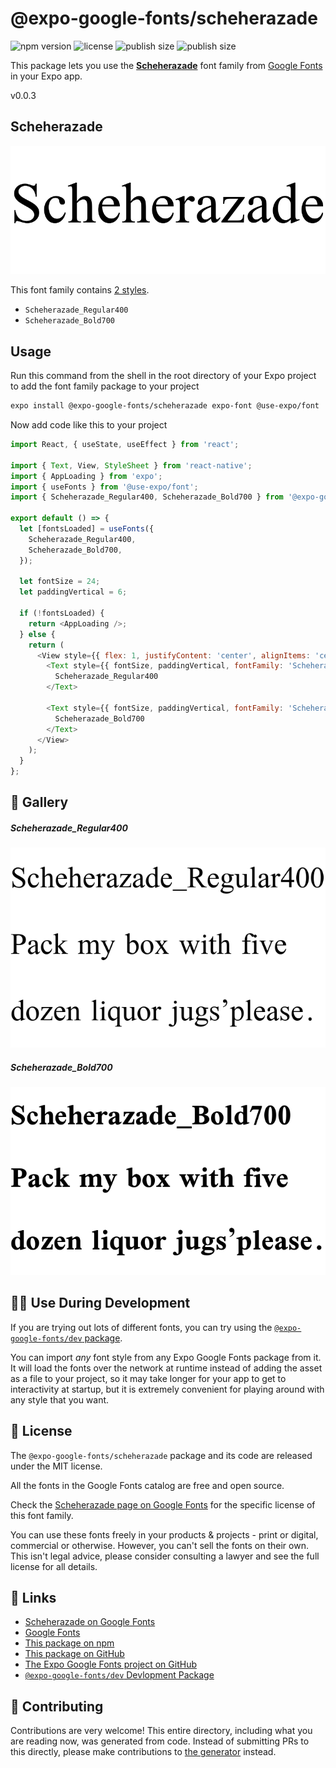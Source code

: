 # @expo-google-fonts/scheherazade

![npm version](https://flat.badgen.net/npm/v/@expo-google-fonts/scheherazade)
![license](https://flat.badgen.net/github/license/expo/google-fonts)
![publish size](https://flat.badgen.net/packagephobia/install/@expo-google-fonts/scheherazade)
![publish size](https://flat.badgen.net/packagephobia/publish/@expo-google-fonts/scheherazade)

This package lets you use the [**Scheherazade**](https://fonts.google.com/specimen/Scheherazade) font family from [Google Fonts](https://fonts.google.com/) in your Expo app.

v0.0.3

## Scheherazade

![Scheherazade](./font-family.png)

This font family contains [2 styles](#-gallery).

- `Scheherazade_Regular400`
- `Scheherazade_Bold700`

## Usage

Run this command from the shell in the root directory of your Expo project to add the font family package to your project
```sh
expo install @expo-google-fonts/scheherazade expo-font @use-expo/font
```

Now add code like this to your project
```js
import React, { useState, useEffect } from 'react';

import { Text, View, StyleSheet } from 'react-native';
import { AppLoading } from 'expo';
import { useFonts } from '@use-expo/font';
import { Scheherazade_Regular400, Scheherazade_Bold700 } from '@expo-google-fonts/scheherazade';

export default () => {
  let [fontsLoaded] = useFonts({
    Scheherazade_Regular400,
    Scheherazade_Bold700,
  });

  let fontSize = 24;
  let paddingVertical = 6;

  if (!fontsLoaded) {
    return <AppLoading />;
  } else {
    return (
      <View style={{ flex: 1, justifyContent: 'center', alignItems: 'center' }}>
        <Text style={{ fontSize, paddingVertical, fontFamily: 'Scheherazade_Regular400' }}>
          Scheherazade_Regular400
        </Text>

        <Text style={{ fontSize, paddingVertical, fontFamily: 'Scheherazade_Bold700' }}>
          Scheherazade_Bold700
        </Text>
      </View>
    );
  }
};

```

## 🔡 Gallery

##### Scheherazade_Regular400
![Scheherazade_Regular400](./19195e141f9f7a6781f93d0ee49ef46a8784c28c28047b0b821b639546c9d562.ttf.png)

##### Scheherazade_Bold700
![Scheherazade_Bold700](./4a5d40a2e35f3920327fbc1d576a3a1f7aadda38089f736dad6eda793e74a225.ttf.png)


## 👩‍💻 Use During Development

If you are trying out lots of different fonts, you can try using the [`@expo-google-fonts/dev` package](https://github.com/expo/google-fonts/tree/master/font-packages/dev#readme).

You can import *any* font style from any Expo Google Fonts package from it. It will load the fonts
over the network at runtime instead of adding the asset as a file to your project, so it may take longer
for your app to get to interactivity at startup, but it is extremely convenient
for playing around with any style that you want.

## 📖 License

The `@expo-google-fonts/scheherazade` package and its code are released under the MIT license.

All the fonts in the Google Fonts catalog are free and open source.

Check the [Scheherazade page on Google Fonts](https://fonts.google.com/specimen/Scheherazade) for the specific license of this font family.

You can use these fonts freely in your products & projects - print or digital, commercial or otherwise. However, you can't sell the fonts on their own. This isn't legal advice, please consider consulting a lawyer and see the full license for all details.

## 🔗 Links

- [Scheherazade on Google Fonts](https://fonts.google.com/specimen/Scheherazade)
- [Google Fonts](https://fonts.google.com/)
- [This package on npm](https://www.npmjs.com/package/@expo-google-fonts/scheherazade)
- [This package on GitHub](https://github.com/expo/google-fonts/tree/master/font-packages/scheherazade)
- [The Expo Google Fonts project on GitHub](https://github.com/expo/google-fonts)
- [`@expo-google-fonts/dev` Devlopment Package](https://github.com/expo/google-fonts/tree/master/font-packages/dev)


## 🤝 Contributing

Contributions are very welcome! This entire directory, including what you are reading now, was generated from code. Instead of submitting PRs to this directly, please make contributions to [the generator](https://github.com/expo/google-fonts/tree/master/packages/generator) instead.
